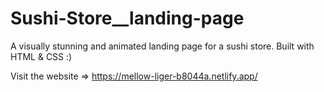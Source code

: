 # Sushi-Store__landing-page
A visually stunning and animated landing page for a sushi store. Built with HTML &amp; CSS :)

Visit the website => https://mellow-liger-b8044a.netlify.app/
